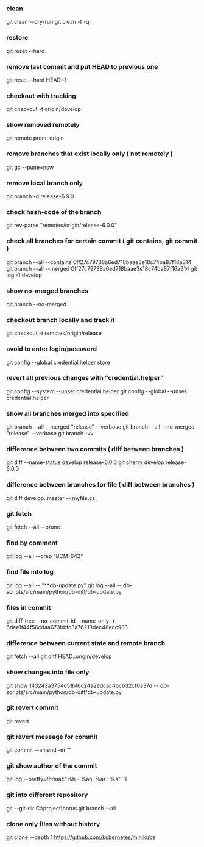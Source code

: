 ### clean 
git clean --dry-run
git clean -f -q

### restore
git reset --hard

### remove last commit and put HEAD to previous one
git reset --hard HEAD~1

### checkout with tracking
git checkout -t origin/develop

### show removed remotely
git remote prone origin

### remove branches that exist locally only ( not remotely )
git gc --pune=now

### remove local branch only
git branch -d release-6.9.0

### check hash-code of the branch
git rev-parse "remotes/origin/release-6.0.0"

### check all branches for certain commit ( git contains, git commit )
git branch --all --contains 0ff27c79738a6ed718baae3e18c74ba87f16a314
git branch --all --merged 0ff27c79738a6ed718baae3e18c74ba87f16a314
git log -1 develop

### show no-merged branches
git branch --no-merged

### checkout branch locally and track it
git checkout -t remotes/origin/release

### avoid to enter login/password
git config --global credential.helper store

### revert all previous changes with "credential.helper"
git config --system --unset credential.helper
git config --global --unset credential.helper

### show all branches merged into specified
git branch --all --merged "release" --verbose
git branch --all --no-merged "release" --verbose
git branch -vv

### difference between two commits ( diff between branches )
git diff --name-status develop release-6.0.0
git cherry develop release-6.0.0

### difference between branches for file ( diff between branches )
git diff develop..master -- myfile.cs

### git fetch
git fetch --all --prune

### find by comment
git log --all --grep "BCM-642"

### find file into log
git log --all -- "**db-update.py"
git log --all -- db-scripts/src/main/python/db-diff/db-update.py

### files in commit
git diff-tree --no-commit-id --name-only -r 6dee1f44f56cdaa673bbfc3a76213dec48ecc983

### difference between current state and remote branch
git fetch --all
git diff HEAD..origin/develop

### show changes into file only
git show 143243a3754c51b16c24a2edcac4bcb32cf0a37d -- db-scripts/src/main/python/db-diff/db-update.py

### git revert commit
git revert <commit>

### git revert message for commit
git commit --amend -m "<new message>"

### git show author of the commit
git log --pretty=format:"%h - %an, %ar : %s" <commit SHA> -1

### git into different repository
git --git-dir C:\project\horus\.git  branch --all

### clone only files without history
git clone --depth 1 https://github.com/kubernetes/minikube
